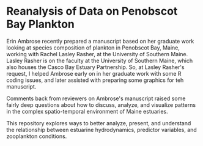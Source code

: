 # Reanalysis of Data on Penobscot Bay Plankton

Erin Ambrose recently prepared a manuscript based on her graduate work looking 
at species composition of plankton in Penobscot Bay, Maine, working with Rachel
Lasley Rasher, at the University of Southern Maine. Lasley Rasher is on the faculty 
at the University of Southern Maine, which also houses the Casco Bay Estuary 
Partnership.  So, at Lasley Rasher's request, I helped Ambrose early on in her 
graduate work with some R coding issues, and later assisted with preparing some 
graphics for teh manuscript.

Comments back from reviewers on Ambrose's manuscript raised some fairly deep 
questions about how to discuss, analyze, and visualize patterns in the complex
spatio-temporal environment of Maine estuaries.  

This repository explores ways to better analyze, present, and understand the
relationship between estuarine hydrodynamics, predictor variables, and 
zooplankton conditions.
